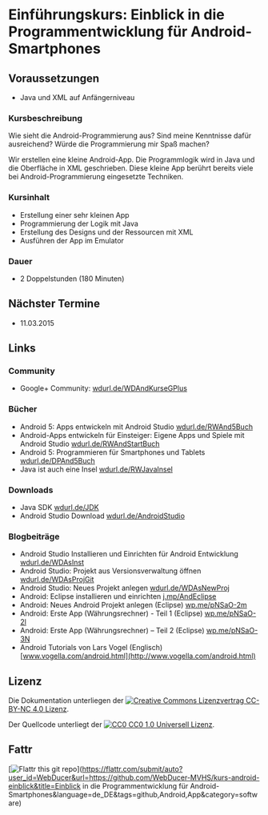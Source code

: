 # Einführungskurs: Einblick in die Programmentwicklung für Android- Smartphones

## Voraussetzungen
- Java und XML auf Anfängerniveau

### Kursbeschreibung
Wie sieht die Android-Programmierung aus? Sind meine Kenntnisse dafür ausreichend? Würde die Programmierung mir Spaß machen?

Wir erstellen eine kleine Android-App. Die Programmlogik wird in Java und die Oberfläche in XML geschrieben. Diese kleine App berührt bereits viele bei Android-Programmierung eingesetzte Techniken.

### Kursinhalt
- Erstellung einer sehr kleinen App
- Programmierung der Logik mit Java
- Erstellung des Designs und der Ressourcen mit XML
- Ausführen der App im Emulator

### Dauer
- 2 Doppelstunden (180 Minuten)

## Nächster Termine
- 11.03.2015

## Links
### Community
- Google+ Community: [wdurl.de/WDAndKurseGPlus](http://wdurl.de/WDAndKurseGPlus "Google+ Community des Kurses")

### Bücher
- Android 5: Apps entwickeln mit Android Studio [wdurl.de/RWAnd5Buch](http://wdurl.de/RWAnd5Buch "Android 5: Apps entwickeln mit Android Studio")
- Android-Apps entwickeln für Einsteiger: Eigene Apps und Spiele mit Android Studio [wdurl.de/RWAndStartBuch](http://wdurl.de/RWAndStartBuch "Android-Apps entwickeln für Einsteiger: Eigene Apps und Spiele mit Android Studio")
- Android 5: Programmieren für Smartphones und Tablets [wdurl.de/DPAnd5Buch](http://wdurl.de/DPAnd5Buch "Android 5: Programmieren für Smartphones und Tablets")
- Java ist auch eine Insel [wdurl.de/RWJavaInsel](http://wdurl.de/RWJavaInsel "Java ist auch eine Insel")

### Downloads
- Java SDK [wdurl.de/JDK](http://wdurl.de/JDK "Java SDK Download")
- Android Studio Download [wdurl.de/AndroidStudio](http://wdurl.de/AndroidStudio "Download von Android Studio")

### Blogbeiträge
- Android Studio Installieren und Einrichten für Android Entwicklung [wdurl.de/WDAsInst](http://wdurl.de/WDAsInst "Tutorial zu: Android Studio Installieren und Einrichten für Android Entwicklung")
- Android Studio: Projekt aus Versionsverwaltung öffnen [wdurl.de/WDAsProjGit](http://wdurl.de/WDAsProjGit "Android Studio: Projekt aus Versionsverwaltung öffnen")
- Android Studio: Neues Projekt anlegen [wdurl.de/WDAsNewProj](http://wdurl.de/WDAsNewProj "Android Studio: Neues Projekt anlegen")
- Android: Eclipse installieren und einrichten [j.mp/AndEclipse](http://j.mp/AndEclipse "Android: Eclipse installieren und einrichten")
- Android: Neues Android Projekt anlegen (Eclipse) [wp.me/pNSaO-2m](http://wp.me/pNSaO-2m)
- Android: Erste App (Währungsrechner) - Teil 1 (Eclipse) [wp.me/pNSaO-2l](http://wp.me/pNSaO-2l)
- Android: Erste App (Währungsrechner) – Teil 2 (Eclipse) [wp.me/pNSaO-3N](http://wp.me/pNSaO-3N)
- Android Tutorials von Lars Vogel (Englisch) [www.vogella.com/android.html](http://www.vogella.com/android.html)

Lizenz
------
Die Dokumentation unterliegen der [![Creative Commons Lizenzvertrag](https://i.creativecommons.org/l/by-nc/4.0/88x31.png) CC-BY-NC 4.0 Lizenz](http://creativecommons.org/licenses/by-nc/4.0/deed.de).

Der Quellcode unterliegt der [![CC0](http://i.creativecommons.org/p/zero/1.0/88x31.png) CC0 1.0 Universell Lizenz](https://creativecommons.org/publicdomain/zero/1.0/deed.de).

Fattr
-----
[![Flattr this git repo](http://api.flattr.com/button/flattr-badge-large.png)](https://flattr.com/submit/auto?user_id=WebDucer&url=https://github.com/WebDucer-MVHS/kurs-android-einblick&title=Einblick in die Programmentwicklung für Android-Smartphones&language=de_DE&tags=github,Android,App&category=software)
